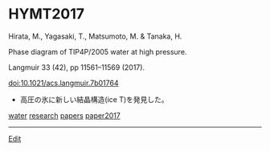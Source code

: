 # HYMT2017

Hirata, M., Yagasaki, T., Matsumoto, M. & Tanaka, H.

Phase diagram of TIP4P/2005 water at high pressure.

Langmuir 33 (42), pp 11561–11569 (2017).

[doi:10.1021/acs.langmuir.7b01764](http://doi.org/10.1021/acs.langmuir.7b01764)


* 高圧の氷に新しい結晶構造(ice T)を発見した。



[](https://youtu.be/QRax76gO1vU)



[water](water.md) [research](research.md) [papers](papers.md) [paper2017](paper2017.md)





----
[Edit](https://github.com/vitroid/vitroid.github.io/edit/master/MD/HYMT2017.md)
